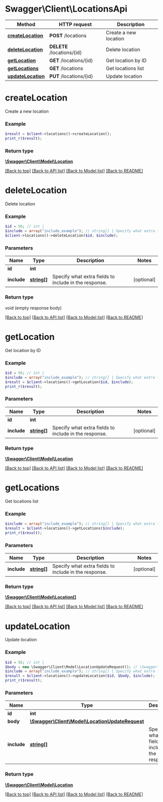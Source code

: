 # Swagger\Client\LocationsApi

Method | HTTP request | Description
------------- | ------------- | -------------
[**createLocation**](LocationsApi.md#createLocation) | **POST** /locations | Create a new location
[**deleteLocation**](LocationsApi.md#deleteLocation) | **DELETE** /locations/{id} | Delete location
[**getLocation**](LocationsApi.md#getLocation) | **GET** /locations/{id} | Get location by ID
[**getLocations**](LocationsApi.md#getLocations) | **GET** /locations | Get locations list
[**updateLocation**](LocationsApi.md#updateLocation) | **PUT** /locations/{id} | Update location


# **createLocation**

Create a new location

### Example
```php
$result = $client->locations()->createLocation();
print_r($result);
```



### Return type

[**\Swagger\Client\Model\Location**](../Model/Location.md)

[[Back to top]](#) [[Back to API list]](../../README.md#documentation-for-api-endpoints) [[Back to Model list]](../../README.md#documentation-for-models) [[Back to README]](../../README.md)

# **deleteLocation**

Delete location

### Example
```php
$id = 56; // int | 
$include = array("include_example"); // string[] | Specify what extra fields to include in the response.
$client->locations()->deleteLocation($id, $include);
```


### Parameters
Name | Type | Description  | Notes
------------- | ------------- | ------------- | -------------
 **id** | **int**|  |
 **include** | [**string[]**](../Model/string.md)| Specify what extra fields to include in the response. | [optional]

### Return type

void (empty response body)

[[Back to top]](#) [[Back to API list]](../../README.md#documentation-for-api-endpoints) [[Back to Model list]](../../README.md#documentation-for-models) [[Back to README]](../../README.md)

# **getLocation**

Get location by ID

### Example
```php
$id = 56; // int | 
$include = array("include_example"); // string[] | Specify what extra fields to include in the response.
$result = $client->locations()->getLocation($id, $include);
print_r($result);
```


### Parameters
Name | Type | Description  | Notes
------------- | ------------- | ------------- | -------------
 **id** | **int**|  |
 **include** | [**string[]**](../Model/string.md)| Specify what extra fields to include in the response. | [optional]

### Return type

[**\Swagger\Client\Model\Location**](../Model/Location.md)

[[Back to top]](#) [[Back to API list]](../../README.md#documentation-for-api-endpoints) [[Back to Model list]](../../README.md#documentation-for-models) [[Back to README]](../../README.md)

# **getLocations**

Get locations list

### Example
```php
$include = array("include_example"); // string[] | Specify what extra fields to include in the response.
$result = $client->locations()->getLocations($include);
print_r($result);
```


### Parameters
Name | Type | Description  | Notes
------------- | ------------- | ------------- | -------------
 **include** | [**string[]**](../Model/string.md)| Specify what extra fields to include in the response. | [optional]

### Return type

[**\Swagger\Client\Model\Location[]**](../Model/Location.md)

[[Back to top]](#) [[Back to API list]](../../README.md#documentation-for-api-endpoints) [[Back to Model list]](../../README.md#documentation-for-models) [[Back to README]](../../README.md)

# **updateLocation**

Update location

### Example
```php
$id = 56; // int | 
$body = new \Swagger\Client\Model\LocationUpdateRequest(); // \Swagger\Client\Model\LocationUpdateRequest | 
$include = array("include_example"); // string[] | Specify what extra fields to include in the response.
$result = $client->locations()->updateLocation($id, $body, $include);
print_r($result);
```


### Parameters
Name | Type | Description  | Notes
------------- | ------------- | ------------- | -------------
 **id** | **int**|  |
 **body** | [**\Swagger\Client\Model\LocationUpdateRequest**](../Model/LocationUpdateRequest.md)|  |
 **include** | [**string[]**](../Model/string.md)| Specify what extra fields to include in the response. | [optional]

### Return type

[**\Swagger\Client\Model\Location**](../Model/Location.md)

[[Back to top]](#) [[Back to API list]](../../README.md#documentation-for-api-endpoints) [[Back to Model list]](../../README.md#documentation-for-models) [[Back to README]](../../README.md)


